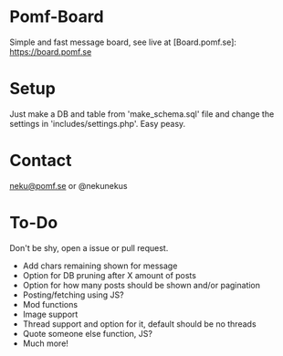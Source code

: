 # Pomf-Board
 Simple and fast message board, see live at [Board.pomf.se]: https://board.pomf.se

# Setup
Just make a DB and table from 'make_schema.sql' file and change the settings in 'includes/settings.php'. Easy peasy.

# Contact
neku@pomf.se or @nekunekus

# To-Do
Don't be shy, open a issue or pull request.

* Add chars remaining shown for message
* Option for DB pruning after X amount of posts
* Option for how many posts should be shown and/or pagination
* Posting/fetching using JS?
* Mod functions
* Image support
* Thread support and option for it, default should be no threads
* Quote someone else function, JS?
* Much more!